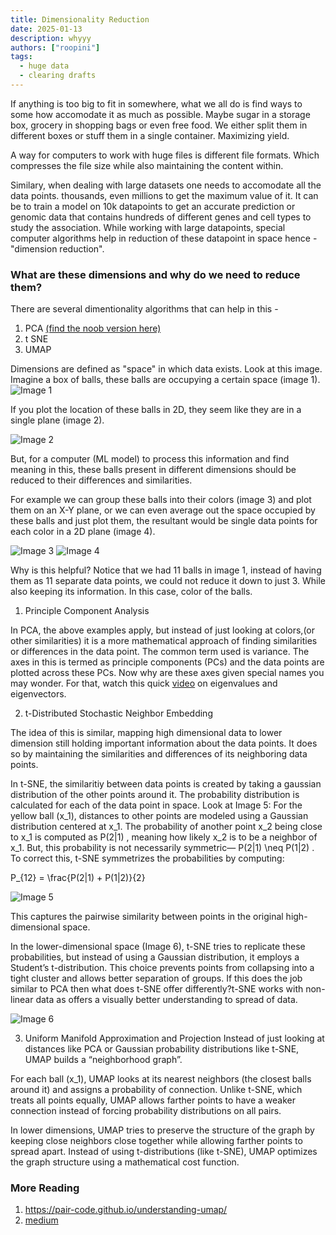 ```yaml
---
title: Dimensionality Reduction
date: 2025-01-13
description: whyyy
authors: ["roopini"]
tags:
  - huge data
  - clearing drafts
---
```



If anything is too big to fit in somewhere, what we all do is find ways to some how accomodate it as much as possible. Maybe sugar in a storage box, grocery in shopping bags or even free food. We either split them in different boxes or stuff them in a single container. Maximizing yield.

A way for computers to work with huge files is different file formats. Which compresses the file size while also maintaining the content within. 

Similary, when dealing with large datasets one needs to accomodate all the data points. thousands, even millions to get the maximum value of it. It can be to train a model on 10k datapoints to get an accurate prediction or genomic data that contains hundreds of different genes and cell types to study the association. While working with large datapoints, special computer algorithms help in reduction of these datapoint in space hence - "dimension reduction". 

### What are these dimensions and why do we need to reduce them?
There are several dimentionality algorithms that can help in this -
1. PCA [(find the noob version here)](https://rubywoo.cc/post/017_pca/)
2. t SNE
3. UMAP

Dimensions are defined as "space" in which data exists. 
Look at this image. Imagine a box of balls, these balls are occupying a certain space (image 1). 
![Image 1](/images/cluster/img1_dr.png)

If you plot the location of these balls in 2D, they seem like they are in a single plane (image 2). 

![Image 2](/images/cluster/img2.png)

But, for a computer (ML model) to process this information and find meaning in this, these balls present in different dimensions should be reduced to their differences and similarities. 

For example we can group these balls into their colors (image 3) and plot them on an X-Y plane, or we can even average out the space occupied by these balls and just plot them, the resultant would be single data points for each color in a 2D plane (image 4). 

![Image 3](/images/cluster/img3.png)
![Image 4](/images/cluster/img4.png)


Why is this helpful? 
Notice that we had 11 balls in image 1, instead of having them as 11 separate data points, we could not reduce it down to just 3. While also keeping its information. In this case, color of the balls. 

1. Principle Component Analysis 

In PCA, the above examples apply, but instead of just looking at colors,(or other similarities) it is a more mathematical approach of finding similarities or differences in the data point. The common term used is variance. The axes in this is termed as principle components (PCs) and the data points are plotted across these PCs. Now why are these axes given special names you may wonder. For that, watch this quick [video](https://www.youtube.com/watch?v=PFDu9oVAE-g&t=116s) on eigenvalues and eigenvectors. 

2. t-Distributed Stochastic Neighbor Embedding

The idea of this is similar, mapping high dimensional data to lower dimension still holding important information about the data points. It does so by maintaining the similarities and differences of its neighboring data points. 

In t-SNE, the similaritiy between data points is created by taking a gaussian distribution of the other points around it. The probability distribution is calculated for each of the data point in space. Look at Image 5: For the yellow ball (x_1), distances to other points are modeled using a Gaussian distribution centered at x_1. The probability of another point x_2 being close to x_1 is computed as  P(2|1) , meaning how likely x_2 is to be a neighbor of x_1. But, this probability is not necessarily symmetric— P(2|1) \neq P(1|2) . To correct this, t-SNE symmetrizes the probabilities by computing:

P_{12} = \frac{P(2|1) + P(1|2)}{2}

![Image 5](/images/cluster/img5.png)

This captures the pairwise similarity between points in the original high-dimensional space.

In the lower-dimensional space (Image 6), t-SNE tries to replicate these probabilities, but instead of using a Gaussian distribution, it employs a Student’s t-distribution. This choice prevents points from collapsing into a tight cluster and allows better separation of groups.
If this does the job similar to PCA then what does t-SNE offer differently?t-SNE works with non-linear data as offers a visually better understanding to spread of data. 

![Image 6](/images/cluster/img6.png)

3. Uniform Manifold Approximation and Projection
Instead of just looking at distances like PCA or Gaussian probability distributions like t-SNE, UMAP builds a “neighborhood graph”.

For each ball (x_1), UMAP looks at its nearest neighbors (the closest balls around it) and assigns a probability of connection. Unlike t-SNE, which treats all points equally, UMAP allows farther points to have a weaker connection instead of forcing probability distributions on all pairs.

In lower dimensions, UMAP tries to preserve the structure of the graph by keeping close neighbors close together while allowing farther points to spread apart. Instead of using t-distributions (like t-SNE), UMAP optimizes the graph structure using a mathematical cost function.

### More Reading
1. https://pair-code.github.io/understanding-umap/
2. [medium](https://medium.com/@sachinsoni600517/mastering-t-sne-t-distributed-stochastic-neighbor-embedding-0e365ee898ea)


